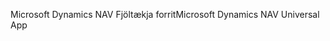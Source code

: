 <span data-ttu-id="f2214-101">Microsoft Dynamics NAV Fjöltækja forrit</span><span class="sxs-lookup"><span data-stu-id="f2214-101">Microsoft Dynamics NAV Universal App</span></span>
